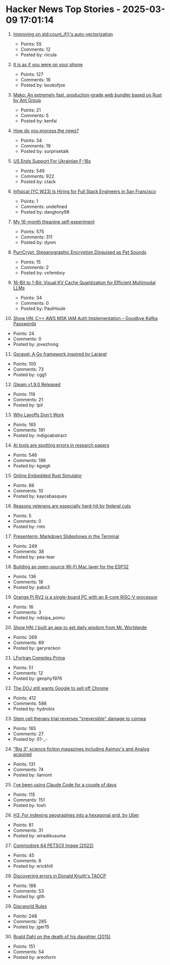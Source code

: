 # Hacker News Top Stories - 2025-03-09 17:01:14

1. [Improving on std:count_if()'s auto-vectorization](https://nicula.xyz/2025/03/08/improving-stdcountif-vectorization.html)
   - Points: 55
   - Comments: 12
   - Posted by: nicula

2. [It is as if you were on your phone](http://pippinbarr.com/it-is-as-if-you-were-on-your-phone/info/)
   - Points: 127
   - Comments: 16
   - Posted by: bookofjoe

3. [Mako: An extremely fast, production-grade web bundler based on Rust by Ant Group](https://makojs.dev/)
   - Points: 21
   - Comments: 5
   - Posted by: kenfai

4. [How do you process the news?](https://alexschroeder.ch/view/2025-03-05-processing)
   - Points: 34
   - Comments: 19
   - Posted by: surprisetalk

5. [US Ends Support For Ukrainian F-16s](https://ukrainetoday.org/us-ends-support-for-ukrainian-f-16s-but-french-mirages-will-be-salvation-forbes/)
   - Points: 549
   - Comments: 922
   - Posted by: ctack

6. [Infisical (YC W23) Is Hiring for Full Stack Engineers in San Francisco](https://www.ycombinator.com/companies/infisical/jobs/QqCs5fv-full-stack-engineer-sf)
   - Points: 1
   - Comments: undefined
   - Posted by: dangtony98

7. [My 16-month theanine self-experiment](https://dynomight.net/theanine/)
   - Points: 575
   - Comments: 311
   - Posted by: dynm

8. [PurrCrypt: Steganographic Encryption Disguised as Pet Sounds](https://github.com/vxfemboy/purrcrypt)
   - Points: 15
   - Comments: 2
   - Posted by: vxfemboy

9. [16-Bit to 1-Bit: Visual KV Cache Quantization for Efficient Multimodal LLMs](https://arxiv.org/abs/2502.14882)
   - Points: 34
   - Comments: 0
   - Posted by: PaulHoule

10. [Show HN: C++ AWS MSK IAM Auth Implementation – Goodbye Kafka Passwords](https://github.com/timeplus-io/proton/blob/develop/src/IO/Kafka/AwsMskIamSigner.cpp)
   - Points: 24
   - Comments: 0
   - Posted by: jovezhong

11. [Goravel: A Go framework inspired by Laravel](https://www.goravel.dev)
   - Points: 100
   - Comments: 73
   - Posted by: cgg1

12. [Gleam v1.9.0 Released](https://gleam.run/news/hello-echo-hello-git/)
   - Points: 119
   - Comments: 21
   - Posted by: lpil

13. [Why Layoffs Don't Work](https://thehustle.co/originals/why-layoffs-dont-work)
   - Points: 165
   - Comments: 191
   - Posted by: indigoabstract

14. [AI tools are spotting errors in research papers](https://www.nature.com/articles/d41586-025-00648-5)
   - Points: 546
   - Comments: 196
   - Posted by: kgwgk

15. [Online Embedded Rust Simulator](https://wokwi.com/rust)
   - Points: 86
   - Comments: 10
   - Posted by: kaycebasques

16. [Reasons veterans are especially hard-hit by federal cuts](https://theconversation.com/5-reasons-veterans-are-especially-hard-hit-by-federal-cuts-251188)
   - Points: 5
   - Comments: 0
   - Posted by: rntn

17. [Presenterm: Markdown Slideshows in the Terminal](https://github.com/mfontanini/presenterm)
   - Points: 249
   - Comments: 38
   - Posted by: pea-tear

18. [Building an open-source Wi-Fi Mac layer for the ESP32](https://esp32-open-mac.be)
   - Points: 136
   - Comments: 18
   - Posted by: pabs3

19. [Orange Pi RV2 is a single-board PC with an 8-core RISC-V processor](https://liliputing.com/orange-pi-rv2-is-a-single-board-pc-with-an-8-core-risc-v-processor/)
   - Points: 16
   - Comments: 3
   - Posted by: ndsipa_pomu

20. [Show HN: I built an app to get daily wisdom from Mr. Worldwide](https://daale.club/)
   - Points: 269
   - Comments: 69
   - Posted by: garyreckon

21. [LFortran Compiles Prima](https://lfortran.org/blog/2025/03/lfortran-compiles-prima/)
   - Points: 51
   - Comments: 12
   - Posted by: genphy1976

22. [The DOJ still wants Google to sell off Chrome](https://www.wired.com/story/the-doj-still-wants-google-to-divest-chrome/)
   - Points: 412
   - Comments: 586
   - Posted by: hydrolox

23. [Stem cell therapy trial reverses "irreversible" damage to cornea](https://newatlas.com/biology/stem-cell-therapy-reverses-irreversible-damage-cornea/)
   - Points: 165
   - Comments: 27
   - Posted by: 01-_-

24. ["Big 3" science fiction magazines including Asimov's and Analog acquired](https://jasonsanford.substack.com/p/genre-grapevine-for-last-half-of)
   - Points: 131
   - Comments: 74
   - Posted by: ilamont

25. [I've been using Claude Code for a couple of days](https://twitter.com/Steve_Yegge/status/1898674257808515242)
   - Points: 115
   - Comments: 151
   - Posted by: tosh

26. [H3: For indexing geographies into a hexagonal grid, by Uber](https://h3geo.org/)
   - Points: 81
   - Comments: 31
   - Posted by: wiradikusuma

27. [Commodore 64 PETSCII Image (2022)](https://medium.com/@8bitsten/commodore-64-petscii-image-f608225714ec)
   - Points: 45
   - Comments: 8
   - Posted by: erickhill

28. [Discovering errors in Donald Knuth's TAOCP](https://glthr.com/discovering-errors-in-donald-knuths-taocp)
   - Points: 188
   - Comments: 53
   - Posted by: glth

29. [Discworld Rules](https://contraptions.venkateshrao.com/p/discworld-rules)
   - Points: 248
   - Comments: 285
   - Posted by: jger15

30. [Roald Dahl on the death of his daughter (2015)](https://www.telegraph.co.uk/books/authors/roald-dahls-darkest-hour/)
   - Points: 151
   - Comments: 54
   - Posted by: areoform

